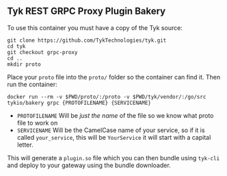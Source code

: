## Tyk REST GRPC Proxy Plugin Bakery

To use this container you must have a copy of the Tyk source:

    git clone https://github.com/TykTechnologies/tyk.git
    cd tyk
    git checkout grpc-proxy
    cd ..
    mkdir proto

Place your `proto` file into the `proto/` folder so the container can find it. Then run the container:

    docker run --rm -v $PWD/proto/:/proto -v $PWD/tyk/vendor/:/go/src tykio/bakery grpc {PROTOFILENAME} {SERVICENAME}

- `PROTOFILENAME` Will be *just the name* of the file so we know what proto file to work on
- `SERVICENAME` Will be the CamelCase name of your service, so if it is called `your_service`, this will be `YourService` it will start with a capital letter.

This will generate a `plugin.so` file which you can then bundle using `tyk-cli` and deploy to your gateway using the bundle downloader.
